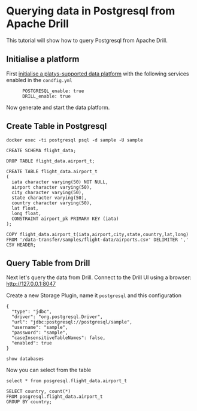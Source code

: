 # Querying data in Postgresql from Apache Drill

This tutorial will show how to query Postgresql from Apache Drill. 

## Initialise a platform

First [initialise a platys-supported data platform](../../getting-started) with the following services enabled in the `condfig.yml`

```
      POSTGRESQL_enable: true
      DRILL_enable: true
```

Now generate and start the data platform. 

## Create Table in Postgresql

```
docker exec -ti postgresql psql -d sample -U sample
```

```
CREATE SCHEMA flight_data;

DROP TABLE flight_data.airport_t;

CREATE TABLE flight_data.airport_t
(
  iata character varying(50) NOT NULL,
  airport character varying(50),
  city character varying(50),
  state character varying(50),
  country character varying(50),
  lat float,
  long float,
  CONSTRAINT airport_pk PRIMARY KEY (iata)
);
```

```
COPY flight_data.airport_t(iata,airport,city,state,country,lat,long) 
FROM '/data-transfer/samples/flight-data/airports.csv' DELIMITER ',' CSV HEADER;
```

## Query Table from Drill

Next let's query the data from Drill. Connect to the Drill UI using a browser: <http://127.0.0.1:8047>

Create a new Storage Plugin, name it `postgresql` and this configuration

```
{
  "type": "jdbc",
  "driver": "org.postgresql.Driver",
  "url": "jdbc:postgresql://postgresql/sample",
  "username": "sample",
  "password": "sample",
  "caseInsensitiveTableNames": false,
  "enabled": true
}
```

```
show databases
```

Now you can select from the table

```
select * from posgresql.flight_data.airport_t
```


```
SELECT country, count(*)
FROM posgresql.flight_data.airport_t
GROUP BY country;
```